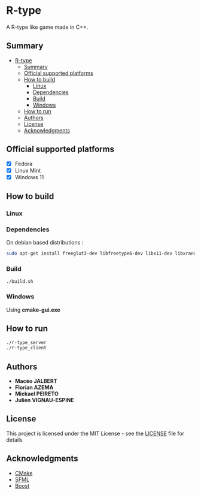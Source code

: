 # R-type

A R-type like game made in C++.

## Summary

- [R-type](#r-type)
  - [Summary](#summary)
  - [Official supported platforms](#official-supported-platforms)
  - [How to build](#how-to-build)
    - [Linux](#linux)
    - [Dependencies](#dependencies)
    - [Build](#build)
    - [Windows](#windows)
  - [How to run](#how-to-run)
  - [Authors](#authors)
  - [License](#license)
  - [Acknowledgments](#acknowledgments)

## Official supported platforms

- [x] Fedora
- [x] Linux Mint
- [x] Windows 11

## How to build

### Linux

### Dependencies

On debian based distributions :

```bash
sudo apt-get install freeglut3-dev libfreetype6-dev libx11-dev libxrandr-dev libudev-dev libgl1-mesa-dev libflac-dev libogg-dev libvorbis-dev libvorbisenc2 libvorbisfile3 libopenal-dev libpthread-stubs0-dev xorg-dev
```

### Build

```bash
./build.sh
```

### Windows

Using **cmake-gui.exe**

## How to run

```bash
./r-type_server
./r-type_client
```

## Authors

- **Macéo JALBERT**
- **Florian AZEMA**
- **Mickael PEIRETO**
- **Julien VIGNAU-ESPINE**

## License

This project is licensed under the MIT License - see the [LICENSE](LICENSE) file for details

## Acknowledgments

- [CMake](https://cmake.org/)
- [SFML](https://www.sfml-dev.org/)
- [Boost](https://www.boost.org/)
